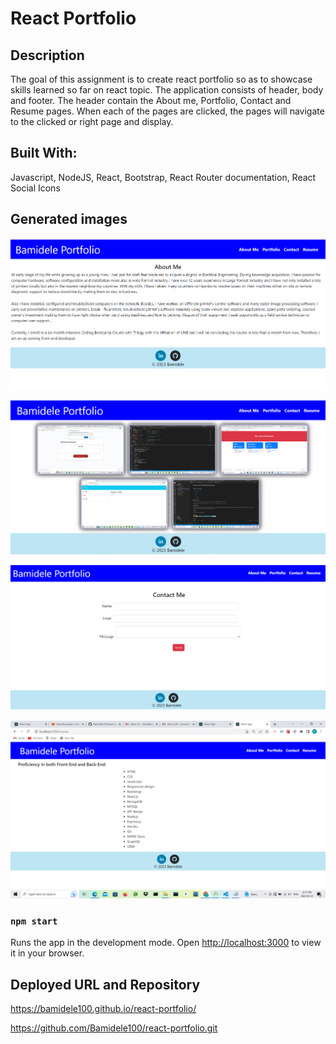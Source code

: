 # React Portfolio

## Description

The goal of this assignment is to create react portfolio so as to showcase skills learned so far on react topic. The application consists of header, body and footer. The header contain the About me, Portfolio, Contact and Resume pages. When each of the pages are clicked, the pages will navigate to the clicked or right page and display.

## Built With:

Javascript,
NodeJS,
React,
Bootstrap,
React Router documentation,
React Social Icons

## Generated images

![alt text](./public/images/Image1.png)

![alt text](./public/images/Image2.png)

![alt text](./public/images/Image3.png)

![alt text](./public/images/Image4.png)

### `npm start`

Runs the app in the development mode.
Open [http://localhost:3000](http://localhost:3000) to view it in your browser.

## Deployed URL and Repository

https://bamidele100.github.io/react-portfolio/

https://github.com/Bamidele100/react-portfolio.git

